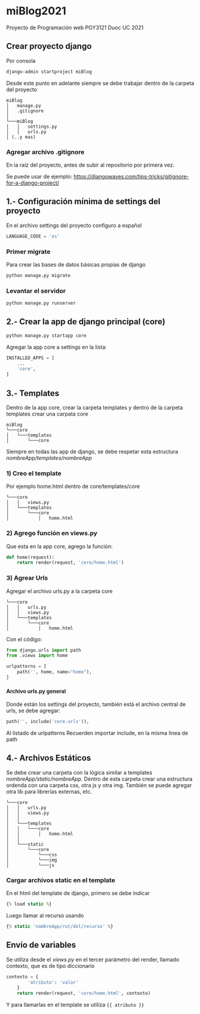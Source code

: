 # miBlog2021

Proyecto de Programación web PGY3121 Duoc UC 2021

## Crear proyecto django

Por consola

```bash
django-admin startproject miBlog
```

Desde este punto en adelante siempre se debe trabajar dentro de la carpeta del proyecto

```tree
miBlog
│   manage.py      
│   .gitignore     
│
└───miBlog
│   │   settings.py
│   │   urls.py
│ (..y mas)
```

### Agregar archivo .gitignore

En la raíz del proyecto, antes de subir al repositorio por primera vez.

Se puede usar de ejemplo: <https://djangowaves.com/tips-tricks/gitignore-for-a-django-project/>

## 1.- Configuración mínima de settings del proyecto

En el archivo settings del proyecto configuro a español

```python
LANGUAGE_CODE = 'es'
```

### Primer migrate

Para crear las bases de datos básicas propias de django

```bash
python manage.py migrate
```

### Levantar el servidor

```bash
python manage.py runserver
```

## 2.- Crear la app de django principal (core)

```bash
python manage.py startapp core
```

Agregar la app core a settings en la lista:

```python
INSTALLED_APPS = [
    ...
    'core',
]
```

## 3.- Templates

Dentro de la app core, crear la carpeta templates y dentro de la carpeta templates crear una carpata core

```tree
miBlog    
└───core
│   └───templates
│       └───core
```

Siempre en todas las app de django, se debe respetar esta estructura *nombreApp/templates/nombreApp*

### 1) Creo el template

Por ejemplo home.html dentro de core/templates/core

```tree
└───core
│   │   views.py 
│   └───templates
│       └───core
│           │   home.html 
```

### 2) Agrego función en views.py

Que esta en la app core, agrego la función:

```python
def home(request):
    return render(request, 'core/home.html')
```

### 3) Agrear Urls

Agregar el archivo urls.py a la carpeta core

```tree
└───core
│   │   urls.py
│   │   views.py 
│   └───templates
│       └───core
│           │   home.html 
```

Con el código:

```python
from django.urls import path
from .views import home

urlpatterns = [
    path('', home, name="home"),
]
```

#### Archivo urls.py general

Donde están los settings del proyecto, también está el archivo central de urls, se debe agregar:

```python
path('', include('core.urls')),
```

Al listado de urlpatterns
Recuerden importar include, en la misma linea de path

## 4.- Archivos Estáticos

Se debe crear una carpeta con la lógica similar a templates *nombreApp/static/nombreApp*.
Dentro de esta carpeta crear una estructura ordenda con una carpeta css, otra js y otra img. También se puede agregar otra lib para librerías externas, etc.

```tree
└───core
│   │   urls.py
│   │   views.py 
│   │
│   └───templates
│   │   └───core
│   │       │   home.html 
│   │       
│   └───static
│       └───core
│           └───css
│           └───img
│           └───js
```

### Cargar archivos static en el template

En el html del template de django, primero se debe indicar

```js
{% load static %}

```

Luego llamar al recurso usando

```js
{% static 'nombreApp/rut/del/recurso' %}
```

## Envío de variables

Se utiliza desde el *views.py* en el tercer parámetro del render, llamado contexto, que es de tipo diccionario

```python
contexto = {
        'atributo': 'valor'
    }
    return render(request, 'core/home.html', contexto)
```

Y para llamarlas en el template se utiliza `{{ atributo }}`
